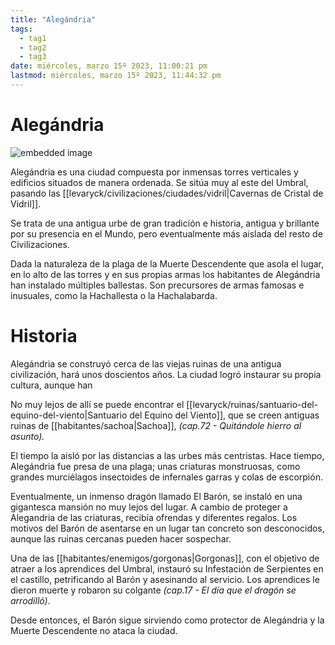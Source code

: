 ```yaml
---
title: "Alegándria" 
tags:
  - tag1
  - tag2
  - tag3
date: miércoles, marzo 15º 2023, 11:00:21 pm
lastmod: miércoles, marzo 15º 2023, 11:44:32 pm
---
```


# **Alegándria**

![embedded image](https://assets.legendkeeper.com/e60f25e6-c1f2-4791-a210-91163aa3a2b2.jpg "Attachment")

Alegándria es una ciudad compuesta por inmensas torres verticales y edificios situados de manera ordenada. Se sitúa muy al este del Umbral, pasando las [[levaryck/civilizaciones/ciudades/vidril|Cavernas de Cristal de Vidril]].

Se trata de una antigua urbe de gran tradición e historia, antigua y brillante por su presencia en el Mundo, pero eventualmente más aislada del resto de Civilizaciones.

Dada la naturaleza de la plaga de la Muerte Descendente que asola el lugar, en lo alto de las torres y en sus propias armas los habitantes de Alegándria han instalado múltiples ballestas. Son precursores de armas famosas e inusuales, como la Hachallesta o la Hachalabarda.

# **Historia**

Alegándria se construyó cerca de las viejas ruinas de una antigua civilización, hará unos doscientos años. La ciudad logró instaurar su propia cultura, aunque han

No muy lejos de allí se puede encontrar el [[levaryck/ruinas/santuario-del-equino-del-viento|Santuario del Equino del Viento]], que se creen antiguas ruinas de [[habitantes/sachoa|Sachoa]], _(cap.72 - Quitándole hierro al asunto)._

El tiempo la aisló por las distancias a las urbes más centristas. Hace tiempo, Alegándria fue presa de una plaga; unas criaturas monstruosas, como grandes murciélagos insectoides de infernales garras y colas de escorpión.

Eventualmente, un inmenso dragón llamado El Barón, se instaló en una gigantesca mansión no muy lejos del lugar. A cambio de proteger a Alegandria de las criaturas, recibía ofrendas y diferentes regalos. Los motivos del Barón de asentarse en un lugar tan concreto son desconocidos, aunque las ruinas cercanas pueden hacer sospechar.

Una de las [[habitantes/enemigos/gorgonas|Gorgonas]], con el objetivo de atraer a los aprendices del Umbral, instauró su Infestación de Serpientes en el castillo, petrificando al Barón y asesinando al servicio. Los aprendices le dieron muerte y robaron su colgante _(cap.17 - El día que el dragón se arrodilló)._

Desde entonces, el Barón sigue sirviendo como protector de Alegándria y la Muerte Descendente no ataca la ciudad.